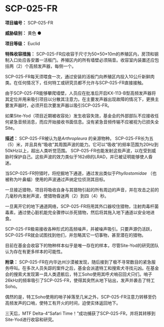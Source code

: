 # SCP-025-FR

**项目编号：** SCP-025-FR

**威胁级别：** 黄色 ●

**项目等级：** Euclid

**特殊收容措施：** SCP-025-FR应收容于尺寸为50×50×10m的养殖区内，房顶和钢制入口处应各安置一活板门。养殖区内的所有墙壁必须隔音。收容室内装置还应包括两（2）个高频发声器，每侧一个。

SCP-025-FR每天须喂食一次，通过安装的活板门向养殖区内投入10公斤新鲜肉类。在任何情况下，任何特工或研究员都不允许与SCP-025-FR直接接触。

由于SCP-025-FR能够攀爬墙壁，人员应在批准后开启KX-113-B型高频发声器将其定位并用来吸引项目以分散其注意力。在主要发声器出现故障的情况下，更换主要发声器时，必须开启次要发声器以吸引SCP-025-FR。

如果Site-Yod（项目近期被收容处）发生收容失效，基金会的外部部队不应接收任何紧急音频消息，而应开始接收书面信息。没有紧急音频传输不应被视为已损失全Site。

**描述：** SCP-025-FR被认为是*Arthropleura* 的亲源物种。 SCP-025-FR长为五（5）米，并且具有“吸收”其周围声波的能力。它可以“吸收”的频率范围为20Hz到50kHz以上，超出人类听觉范围。 SCP-025-FR也能发射这些声波，以在受到威胁时保护自己。这些声波的效力类似于162dB的LRAD，并已被证明能够使人昏迷。

当SCP-025-FR狩猎时，将挖掘地下通道，通过发出类似于*Phyllostomidae* （也被称为叶鼻蝠）使用的声波通过声纳定位侦测其目标。

一旦接近猎物，项目将吸收自身与其猎物引起的所有周边的声音，并在攻击之前的几毫秒内发射声波，使猎物昏迷两（2）到四（4）秒。

一旦离开它的地下通道网络，SCP-025-FR将用其外口器咬住猎物，注射肉毒杆菌毒素，通过使心脏机能完全骤停以杀死猎物，然后将其拖入地下通道以安全地进食。

SCP-025-FR极易接收各种形式的高频噪声，并被噪声吸引。只要声源仍活跃，SCP-025-FR就会试图找到他们，并忽略其它一切事物，甚至潜在的猎物。

目前在基金会收容下的物种样本似乎是唯一存在的样本，尽管Site-Yod的研究团队认为存在有更多样本的可能性。

**附录：** SCP-025-FR在内华达州沙漠被发现，随后接到了极不寻常数目的紧急服务呼叫。在多次人员失踪的案件之后，基金会派遣特工和搜索犬寻找元凶。在基金会的搜索犬发现第一具人类遗骸后，特工Soho使用其呼犬哨召回犬只们。哨子 26kHz的频率吸引了SCP-025-FR，使得其突然从地下钻出，发声并袭击了特工Soho。

偶然的是，特工Soho使用的哨子掉落至几米之外，SCP-025-FR注意力转移至仍高频发声的口哨，使特工有开火的时间，迫使实体返回地下。

三天后，MTF Delta-4“Safari Time！”成功捕获了SCP-025-FR，并将其转移到Site-Yod进行收容和研究。

